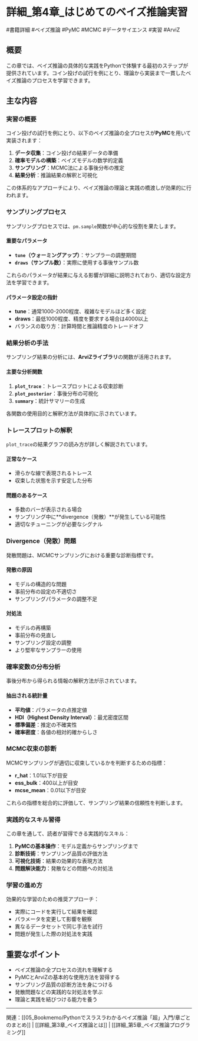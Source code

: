 # 詳細_第4章_はじめてのベイズ推論実習
#書籍詳細 #ベイズ推論 #PyMC #MCMC #データサイエンス #実習 #ArviZ

## 概要
この章では、ベイズ推論の具体的な実践をPythonで体験する最初のステップが提供されています。コイン投げの試行を例にとり、理論から実装まで一貫したベイズ推論のプロセスを学習できます。

## 主な内容

### 実習の概要
コイン投げの試行を例にとり、以下のベイズ推論の全プロセスが**PyMC**を用いて実装されます：

1. **データ収集**：コイン投げの結果データの準備
2. **確率モデルの構築**：ベイズモデルの数学的定義
3. **サンプリング**：MCMC法による事後分布の推定
4. **結果分析**：推論結果の解釈と可視化

この体系的なアプローチにより、ベイズ推論の理論と実践の橋渡しが効果的に行われます。

### サンプリングプロセス
サンプリングプロセスでは、`pm.sample`関数が中心的な役割を果たします。

#### 重要なパラメータ
- **`tune`（ウォーミングアップ）**：サンプラーの調整期間
- **`draws`（サンプル数）**：実際に使用する事後サンプル数

これらのパラメータが結果に与える影響が詳細に説明されており、適切な設定方法を学習できます。

#### パラメータ設定の指針
- **tune**：通常1000-2000程度、複雑なモデルほど多く設定
- **draws**：最低1000程度、精度を要求する場合は4000以上
- バランスの取り方：計算時間と推論精度のトレードオフ

### 結果分析の手法
サンプリング結果の分析には、**ArviZライブラリ**の関数が活用されます。

#### 主要な分析関数
1. **`plot_trace`**：トレースプロットによる収束診断
2. **`plot_posterior`**：事後分布の可視化
3. **`summary`**：統計サマリーの生成

各関数の使用目的と解釈方法が具体的に示されています。

### トレースプロットの解釈
`plot_trace`の結果グラフの読み方が詳しく解説されています。

#### 正常なケース
- 滑らかな線で表現されるトレース
- 収束した状態を示す安定した分布

#### 問題のあるケース
- 多数のバーが表示される場合
- サンプリング中に**divergence（発散）**が発生している可能性
- 適切なチューニングが必要なシグナル

### Divergence（発散）問題
発散問題は、MCMCサンプリングにおける重要な診断指標です。

#### 発散の原因
- モデルの構造的な問題
- 事前分布の設定の不適切さ
- サンプリングパラメータの調整不足

#### 対処法
- モデルの再構築
- 事前分布の見直し
- サンプリング設定の調整
- より堅牢なサンプラーの使用

### 確率変数の分布分析
事後分布から得られる情報の解釈方法が示されています。

#### 抽出される統計量
- **平均値**：パラメータの点推定値
- **HDI（Highest Density Interval）**：最尤密度区間  
- **標準偏差**：推定の不確実性
- **確率密度**：各値の相対的確からしさ

### MCMC収束の診断
MCMCサンプリングが適切に収束しているかを判断するための指標：

- **r_hat**：1.01以下が目安
- **ess_bulk**：400以上が目安  
- **mcse_mean**：0.01以下が目安

これらの指標を総合的に評価して、サンプリング結果の信頼性を判断します。

### 実践的なスキル習得
この章を通して、読者が習得できる実践的なスキル：

1. **PyMCの基本操作**：モデル定義からサンプリングまで
2. **診断技術**：サンプリング品質の評価方法
3. **可視化技術**：結果の効果的な表現方法
4. **問題解決能力**：発散などの問題への対処法

### 学習の進め方
効果的な学習のための推奨アプローチ：

- 実際にコードを実行して結果を確認
- パラメータを変更して影響を観察
- 異なるデータセットで同じ手法を試行
- 問題が発生した際の対処法を実践

## 重要なポイント
- ベイズ推論の全プロセスの流れを理解する
- PyMCとArviZの基本的な使用方法を習得する
- サンプリング品質の診断方法を身につける
- 発散問題などの実践的な対処法を学ぶ
- 理論と実践を結びつける能力を養う

---

関連：[[05_Bookmemo/Pythonでスラスラわかるベイズ推論「超」入門/章ごとのまとめ]] | [[詳細_第3章_ベイズ推論とは]] | [[詳細_第5章_ベイズ推論プログラミング]]